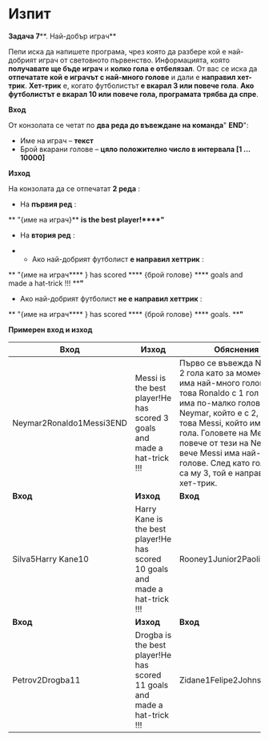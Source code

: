 ﻿# Изпит

**Задача 7****. Най-добър играч**

Пепи иска да напишете програма, чрез която да разбере кой е най-добрият играч от световното първенство. Информацията, която **получавате ще бъде играч** и **колко гола е отбелязал**. От вас се иска да **отпечатате кой е играчът с най-много голове** и дали е **направил хет-трик**. **Хет-трик** е, когато футболистът **е вкарал 3 или повече гола**. **Ако футболистът е вкарал 10 или повече гола, програмата трябва да спре**.

**Вход**

От конзолата се четат по **два реда до въвеждане на команда**&quot; **END**&quot;:

- Име на играч – **текст**
- Брой вкарани голове  – **цяло положително число в интервала [1 … 10000]**

**Изход**

На конзолата да се отпечатат **2 реда** :

- На **първия ред** :

**            &quot;{име на играч}**  **is the best player!****&quot;**

- На **втория ред** :

-
  -  Ако най-добрият футболист **е направил хеттрик** :

**                   &quot;{име на играч**** } has scored **** {брой голове} **** goals and made a hat-trick !!! ****&quot;**

- Ако най-добрият футболист **не е направил хеттрик** :

**                   &quot;{име на играч**** } has scored **** {брой голове} **** goals. ****&quot;**

**Примерен вход и изход**

| **Вход** | **Изход** | **Обяснения** |
| --- | --- | --- |
| Neymar2Ronaldo1Messi3END | Messi is the best player!He has scored 3 goals and made a hat-trick !!! | Първо се въвежда Neymar с 2 гола като за момента той има най-много голове, след това Ronaldo с 1 гол като той има по-малко голове от Neymar, който е с 2, след това Messi, който има 3 гола. Головете на Messi са повече от тези на Neymarи вече Messi има най-много голове. След като головете са му 3, той е направил и хет-трик. |
| **Вход** | **Изход** | **Вход** | **Изход** |
| Silva5Harry Kane10 | Harry Kane is the best player!He has scored 10 goals and made a hat-trick !!! | Rooney1Junior2Paolinio2END | Junior is the best player!He has scored 2 goals. |
| **Вход** | **Изход** | **Вход** | **Изход** |
| Petrov2Drogba11 | Drogba is the best player!He has scored 11 goals and made a hat-trick !!! | Zidane1Felipe2Johnson4END | Johnson is the best player!He has scored 4 goals and made a hat-trick !!! |